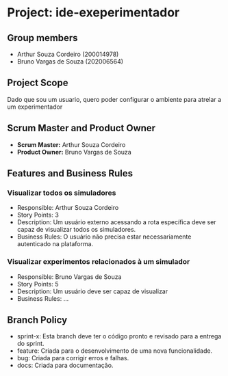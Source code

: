 # Project: ide-exeperimentador

## Group members

- Arthur Souza Cordeiro (200014978)
- Bruno Vargas de Souza (202006564)

## Project Scope

Dado que sou um usuario, quero poder configurar o ambiente para atrelar a um experimentador

## Scrum Master and Product Owner

- **Scrum Master:** Arthur Souza Cordeiro
- **Product Owner:** Bruno Vargas de Souza

## Features and Business Rules

### Visualizar todos os simuladores
- Responsible: Arthur Souza Cordeiro
- Story Points: 3
- Description: Um usuário externo acessando a rota específica deve ser capaz de visualizar todos os simuladores.
- Business Rules: O usuário não precisa estar necessariamente autenticado na plataforma.

### Visualizar experimentos relacionados à um simulador
- Responsible: Bruno Vargas de Souza
- Story Points: 5
- Description: Um usuário deve ser capaz de visualizar 
- Business Rules: ...

## Branch Policy

- sprint-x: Esta branch deve ter o código pronto e revisado para a entrega do sprint.
- feature: Criada para o desenvolvimento de uma nova funcionalidade.
- bug: Criada para corrigir erros e falhas.
- docs: Criada para documentação.